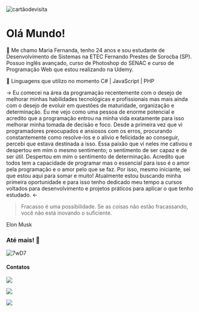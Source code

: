 ![cartãodevisita](https://user-images.githubusercontent.com/76748367/119769669-398cdb80-be91-11eb-9993-85127ac5b179.png)

# Olá Mundo!

🍄  Me chamo Maria Fernanda, tenho 24 anos e sou estudante de Desenvolvimento de Sistemas na ETEC Fernando Prestes de Sorocba (SP). Possuo inglês avançado, curso de Photoshop do SENAC e curso de Programação Web que estou realizando na Udemy. 

🌿  Linguagens que utilizo  no momento  C# | JavaScript | PHP

 →  Eu comecei na área da programação recentemente com o desejo de melhorar minhas habilidades tecnológicas e profissionais mas mais ainda com o desejo de evoluir em questões de maturidade, organização e determinação.
Eu me vejo como uma pessoa de enorme potencial e acredito que a programação entrou na minha vida exatamente para isso melhorar minha tomada de decisão e foco.
Desde a primeira vez que vi programadores preocupados e ansiosos com os erros, procurando constantemente como resolve-los e o alivio e felicidade ao conseguir, percebi que estava destinada a isso. Essa paixão que vi neles me cativou e despertou em mim o mesmo sentimento; o sentimento de ser capaz e de ser útil. Despertou em mim o sentimento de determinação.
Acredito que todos tem a capacidade de programar mas o essencial para isso é o amor pela programação e o amor pelo que se faz. Por isso, mesmo iniciante, sei que estou aqui para somar e muito!
Atualmente estou buscando minha primeira oportunidade e para isso tenho dedicado meu tempo a cursos voltados para desenvolvimento e projetos práticos para aplicar o que tenho estudado. ←

<blockquote> Fracasso é uma possibilidade. Se as coisas não estão fracassando, você não está inovando o suficiente.</blockquote>
Elon Musk
 
### Até mais! 🤍
 

![7wD7](https://user-images.githubusercontent.com/76748367/119770337-6db4cc00-be92-11eb-8e35-e62aa5a361d0.gif)

#### Contatos
[<img src="https://img.shields.io/badge/-YAHOO!-blueviolet" />](mailto:fernandacruz_bueno@yahoo.com.br) 

[<img src="https://img.shields.io/badge/linkedin-%230077B5.svg?&style=for-the-badge&logo=linkedin&logoColor=white" />](https://www.linkedin.com/in/maria-fernanda-cruz-bueno/) 

[<img src = "https://img.shields.io/badge/instagram-%23E4405F.svg?&style=for-the-badge&logo=instagram&logoColor=white">](https://www.instagram.com/_cruzbueno_/)
